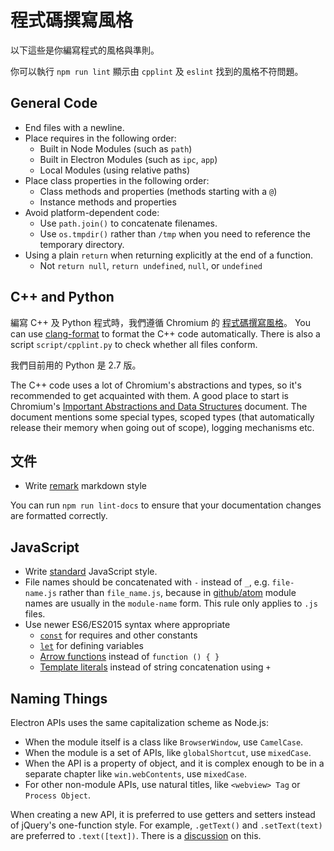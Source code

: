 # 程式碼撰寫風格

以下這些是你編寫程式的風格與準則。

你可以執行 `npm run lint` 顯示由 `cpplint` 及 `eslint` 找到的風格不符問題。

## General Code

* End files with a newline.
* Place requires in the following order: 
  * Built in Node Modules (such as `path`)
  * Built in Electron Modules (such as `ipc`, `app`)
  * Local Modules (using relative paths)
* Place class properties in the following order: 
  * Class methods and properties (methods starting with a `@`)
  * Instance methods and properties
* Avoid platform-dependent code: 
  * Use `path.join()` to concatenate filenames.
  * Use `os.tmpdir()` rather than `/tmp` when you need to reference the temporary directory.
* Using a plain `return` when returning explicitly at the end of a function. 
  * Not `return null`, `return undefined`, `null`, or `undefined`

## C++ and Python

編寫 C++ 及 Python 程式時，我們遵循 Chromium 的 [程式碼撰寫風格](https://www.chromium.org/developers/coding-style)。 You can use [clang-format](clang-format.md) to format the C++ code automatically. There is also a script `script/cpplint.py` to check whether all files conform.

我們目前用的 Python 是 2.7 版。

The C++ code uses a lot of Chromium's abstractions and types, so it's recommended to get acquainted with them. A good place to start is Chromium's [Important Abstractions and Data Structures](https://www.chromium.org/developers/coding-style/important-abstractions-and-data-structures) document. The document mentions some special types, scoped types (that automatically release their memory when going out of scope), logging mechanisms etc.

## 文件

* Write [remark](https://github.com/remarkjs/remark) markdown style

You can run `npm run lint-docs` to ensure that your documentation changes are formatted correctly.

## JavaScript

* Write [standard](https://npm.im/standard) JavaScript style.
* File names should be concatenated with `-` instead of `_`, e.g. `file-name.js` rather than `file_name.js`, because in [github/atom](https://github.com/github/atom) module names are usually in the `module-name` form. This rule only applies to `.js` files.
* Use newer ES6/ES2015 syntax where appropriate 
  * [`const`](https://developer.mozilla.org/en-US/docs/Web/JavaScript/Reference/Statements/const) for requires and other constants
  * [`let`](https://developer.mozilla.org/en-US/docs/Web/JavaScript/Reference/Statements/let) for defining variables
  * [Arrow functions](https://developer.mozilla.org/en-US/docs/Web/JavaScript/Reference/Functions/Arrow_functions) instead of `function () { }`
  * [Template literals](https://developer.mozilla.org/en-US/docs/Web/JavaScript/Reference/Template_literals) instead of string concatenation using `+`

## Naming Things

Electron APIs uses the same capitalization scheme as Node.js:

* When the module itself is a class like `BrowserWindow`, use `CamelCase`.
* When the module is a set of APIs, like `globalShortcut`, use `mixedCase`.
* When the API is a property of object, and it is complex enough to be in a separate chapter like `win.webContents`, use `mixedCase`.
* For other non-module APIs, use natural titles, like `<webview> Tag` or `Process Object`.

When creating a new API, it is preferred to use getters and setters instead of jQuery's one-function style. For example, `.getText()` and `.setText(text)` are preferred to `.text([text])`. There is a [discussion](https://github.com/electron/electron/issues/46) on this.